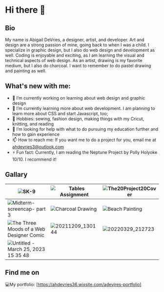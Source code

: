 # Hi there 👋
## Bio

My name is Abigail DeVries, a designer, artist, and developer. Art and design are a strong passion of mine, going back to when I was a child. I specialize in graphic design, but I also do web design and development as well. Coding is enjoyable and exciting, as I am learning the visual and technical aspects of web design. As an artist, drawing is my favorite medium, but I also do charcoal. I want to remember to do pastel drawing and painting as well.

## What's new with me:

- 🔭 I’m currently working on learning about web design and graphic design
- 🌱 I’m currently learning more about web development. I am planning to learn more about CSS and start Javascript, too;
- 🎨 Hobbies: sewing, fashion design, making things with my Cricut, knitting, and reading
- 🤔 I’m looking for help with what to do pursuing my education further and how to gain experience
- 📫 How to reach me: If you want me to do a project for you, email me at ahdevries3@outlook.com
- ⚡ Fun fact: Currently, I am reading the Neptune Project by Polly Holyoke 10/10. I recommend it!

## Gallary

|  ![SK-9](https://github.com/ahdevries21/ahdevries21/assets/145778459/f5a66978-a7bd-4e43-ba91-4afdcad9016e) | ![Tables Assignment](https://github.com/ahdevries21/ahdevries21/assets/145778459/79049c05-5551-4b47-88ac-c9266d125c4f) | ![The20Project20Cover](https://github.com/ahdevries21/ahdevries21/assets/145778459/1169af8e-217d-4cac-a76e-7441ed500a3d)
| ---------- | ---------- | ---------- | 
| ![Midterm-screencap- part 3](https://github.com/ahdevries21/ahdevries21/assets/145778459/728433f2-e750-447f-95e1-07f6d2d7c02b) | ![Charcoal Drawing](https://github.com/ahdevries21/ahdevries21/assets/145778459/99e9efe7-c347-42cc-a80e-efbbf425c97d)  |  ![Beach Painting](https://github.com/ahdevries21/ahdevries21/assets/145778459/ce061dcf-4ebc-4882-8e7e-c3c1bd3a866b)  |
| ![The Three Moods of a Web Designer Comic](https://github.com/ahdevries21/ahdevries21/assets/145778459/34f76d5f-ee62-4e16-b4a9-983ffcff79e0) |![20211209_130144](https://github.com/ahdevries21/ahdevries21/assets/145778459/4569938b-f76b-4c7a-94dc-307514e3f982) | ![20220329_212723](https://github.com/ahdevries21/ahdevries21/assets/145778459/261c80df-b91c-4578-99ca-09bed7f30df5) | 
| ![Untitled - ‎March‎ ‎25‎, ‎2023 ‎15‎ ‎35‎ ‎48](https://github.com/ahdevries21/ahdevries21/assets/145778459/23fe3043-724f-4374-94a6-cdcb49e5a8bf)| 

## Find me on
💻My portfolio: [https://ahdevries36.wixsite.com/adevires-portfolio]


